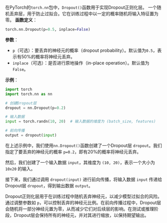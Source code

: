 在PyTorch的`torch.nn`包中，`Dropout()`函数用于实现Dropout正则化层。
一个随机丢弃层，用于防止过拟合。它在训练过程中以一定的概率随机将输入特征置为零。
**函数定义**：
```python
torch.nn.Dropout(p=0.5, inplace=False)
```

**参数**：
- `p`（可选）：要丢弃的神经元的概率（dropout probability）。默认值为`0.5`，表示有50%的概率将神经元丢弃。
- `inplace`（可选）：是否进行原地操作（in-place operation）。默认值为`False`。

**示例**：
```python
import torch
import torch.nn as nn

# 创建Dropout层
dropout = nn.Dropout(p=0.2)

# 输入数据
input = torch.randn(10, 20)  # 输入数据的维度为 (batch_size, features)

# 前向传播
output = dropout(input)
```

在上述示例中，我们使用`nn.Dropout()`函数创建了一个Dropout层 `dropout`。我们指定了要丢弃的神经元的概率 `p=0.2`，即有20%的概率将神经元丢弃。

然后，我们创建了一个输入数据 `input`，其维度为 `(10, 20)`，表示一个大小为 `10x20` 的输入。

接下来，我们通过调用 `dropout(input)` 进行前向传播，将输入数据 `input` 传递给Dropout层 `dropout`，得到输出数据 `output`。

Dropout正则化层用于在训练过程中随机丢弃神经元，以减少模型过拟合的风险。通过调整参数如 `p`，可以控制丢弃的神经元比例。在前向传播过程中，Dropout层会随机将一部分神经元置为零，从而减少它们对后续层的影响。在测试或推理阶段，Dropout层会保持所有的神经元，并对其进行缩放，以保持期望输出。